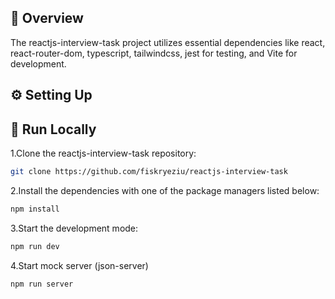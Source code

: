 ## 📌 Overview

The reactjs-interview-task project utilizes essential dependencies like react, react-router-dom, typescript, tailwindcss, jest for testing, and Vite for development.

## ⚙️ Setting Up

## 🚀 Run Locally
1.Clone the reactjs-interview-task repository:
```sh
git clone https://github.com/fiskryeziu/reactjs-interview-task
```
2.Install the dependencies with one of the package managers listed below:
```bash
npm install
```
3.Start the development mode:
```bash
npm run dev
```
4.Start mock server (json-server)
```bash
npm run server
```


